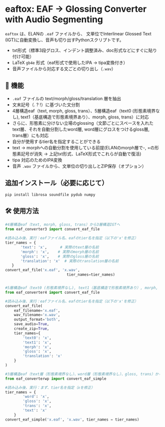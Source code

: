 # eaftox: EAF → Glossing Converter with Audio Segmenting

`eaftox` は、ELANの `.eaf` ファイルから、 文単位でInterlinear Glossed Text (IGT)に自動変換し、音声も切り出すPythonスクリプトです。

- txt形式（標準3段グロス、インデント調整済み、doc形式などにすぐに貼り付け可能）
- LaTeX `gb4e` 形式（eaf形式で使用したIPA → tipa変換付き）
- 音声ファイルから対応する文ごとの切り出し（`.wav`）

## 🚀 機能

- `.eaf` ファイルの text/morph/gloss/translation 層を抽出
- 文末記号（. ? !）に基づいた文分割
- 4層構造eaf（text, morph, gloss, trans）、5層構造eaf（text0 (形態素境界なし), text1（基底構造で形態素境界あり）、morph, gloss, trans）に対応
- さらに、形態素に分けない立場のglossing（文節ごとにスペースを入れたtext層、それを自動分割したword層, word層にグロスをつけるgloss層, trans層）にも対応
- 自分が使用するtier名を指定することができる
- text -> morphへの自動分割を使用している前提(ELANのmorph層で-, =の形態素記号が消失 -> 上記txt形式、LaTeX形式でこれらが自動で復活)
- tipa 対応のためのIPA変換
- 音声 `.wav` ファイルから、文単位の切り出しとZIP保存（オプション）

## 追加インストール（必要に応じて）
```bush
pip install librosa soundfile pydub numpy
```

## 🛠️ 使用方法

```python
#4層構造eaf（text, morph, gloss, trans）から3層構造IGTへ
from eaf_converter3 import convert_eaf_file

#読み込み後、実行：eafファイル名、eafのtier名を指定（以下の'x'を修正）
tier_names = {
       'text': 'x',      # 実際のtext層の名前
       'morph': 'x',    # 実際のmorph層の名前
       'gloss': 'x',    # 実際のgloss層の名前
       'translation': 'x'  # 実際のtranslation層の名前
   }
convert_eaf_file('x.eaf', 'x.wav',
                            tier_names=tier_names)


#5層構造eaf（text0 (形態素境界なし), text1（基底構造で形態素境界あり）, morph, gloss, trans）から4層構造IGTへ
from eaf_converter4 import convert_eaf_file 

#読み込み後、実行：eafファイル名、eafのtier名を指定（以下の'x'を修正）
convert_eaf_file(
    eaf_filename='x.eaf',
    wav_filename='x.wav',
    output_format='both',
    save_audio=True,
    create_zip=True,
    tier_names={
        'text0': 'x',
        'text1': 'x',
        'morph': 'x',
        'gloss': 'x',
        'translation': 'x'
    }
)

#3層構造eaf（text層（形態素境界なし）、word層（形態素境界なし）、gloss, trans）から3層構造IGTへ
from eaf_converterwp import convert_eaf_simple

#読み込み後、実行：まず、tier名を指定（xを修正）
tier_names = {
        'word': 'x',
        'gloss': 'x', 
        'trans': 'x',
        'text': 'x'
    }
convert_eaf_simple('x.eaf', 'x.wav', tier_names = tier_names)
